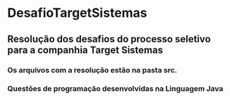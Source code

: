 # DesafioTargetSistemas
## Resolução dos desafios do processo seletivo para a companhia Target Sistemas
### Os arquivos com a resolução estão na pasta src.
### Questões de programação desenvolvidas na Linguagem Java
